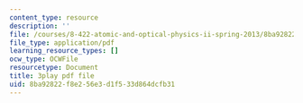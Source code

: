 ```yaml
---
content_type: resource
description: ''
file: /courses/8-422-atomic-and-optical-physics-ii-spring-2013/8ba92822f8e256e3d1f533d864dcfb31_FU3P-vnGSZ0.pdf
file_type: application/pdf
learning_resource_types: []
ocw_type: OCWFile
resourcetype: Document
title: 3play pdf file
uid: 8ba92822-f8e2-56e3-d1f5-33d864dcfb31
---
```

